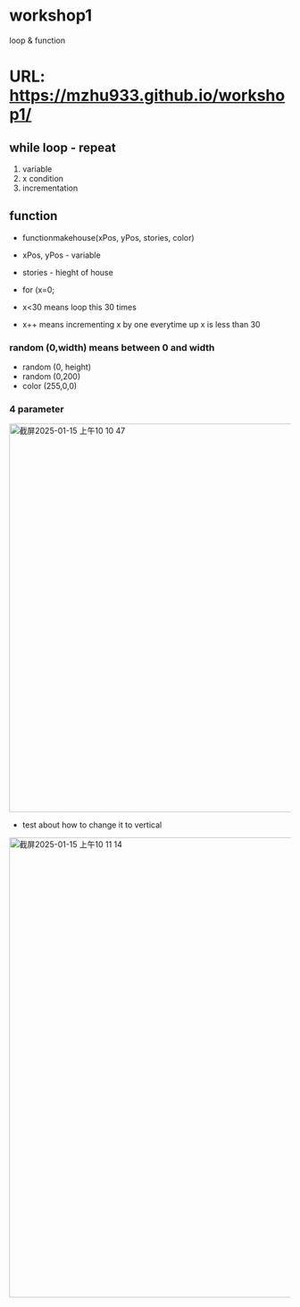 # workshop1
loop &amp; function
# URL: https://mzhu933.github.io/workshop1/


## while loop - repeat
1. variable
2. x condition
3. incrementation

## function

- functionmakehouse(xPos, yPos, stories, color)
- xPos, yPos - variable
- stories - hieght of house

- for (x=0;
- x<30 means loop this 30 times
- x++ means incrementing x by one everytime up x is less than 30

### random (0,width) means between 0 and width
- random (0, height)
- random (0,200)
- color (255,0,0)
### 4 parameter

<img width="695" alt="截屏2025-01-15 上午10 10 47" src="https://github.com/user-attachments/assets/4100e027-246c-4a8c-9dd7-b791f7b82c36" />

- test about how to change it to vertical
<img width="823" alt="截屏2025-01-15 上午10 11 14" src="https://github.com/user-attachments/assets/0b50ce4d-fa59-4bd2-bcc3-5d2fa8d9221d" />
